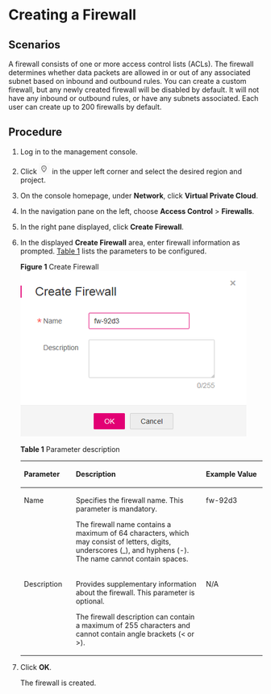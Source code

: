 # Creating a Firewall<a name="en-us_topic_0051746698"></a>

## Scenarios<a name="section61389724143414"></a>

A firewall consists of one or more access control lists \(ACLs\). The firewall determines whether data packets are allowed in or out of any associated subnet based on inbound and outbound rules. You can create a custom firewall, but any newly created firewall will be disabled by default. It will not have any inbound or outbound rules, or have any subnets associated. Each user can create up to 200 firewalls by default.

## Procedure<a name="section4636069144430"></a>

1.  Log in to the management console.
2.  Click  ![](figures/icon-region.png)  in the upper left corner and select the desired region and project.
3.  On the console homepage, under  **Network**, click  **Virtual Private Cloud**.
4.  In the navigation pane on the left, choose  **Access Control**  \>  **Firewalls**.
5.  In the right pane displayed, click  **Create Firewall**.
6.  In the displayed  **Create Firewall**  area, enter firewall information as prompted.  [Table 1](#table145313414319)  lists the parameters to be configured.

    **Figure  1**  Create Firewall<a name="fig1853328517154"></a>  
    ![](figures/create-firewall.png "create-firewall")

    **Table  1**  Parameter description

    <a name="table145313414319"></a>
    <table><thead align="left"><tr id="row05304110314"><th class="cellrowborder" valign="top" width="21.43%" id="mcps1.2.4.1.1"><p id="p5530411336"><a name="p5530411336"></a><a name="p5530411336"></a>Parameter</p>
    </th>
    <th class="cellrowborder" valign="top" width="53.76%" id="mcps1.2.4.1.2"><p id="p35314117314"><a name="p35314117314"></a><a name="p35314117314"></a>Description</p>
    </th>
    <th class="cellrowborder" valign="top" width="24.81%" id="mcps1.2.4.1.3"><p id="p75313411731"><a name="p75313411731"></a><a name="p75313411731"></a>Example Value</p>
    </th>
    </tr>
    </thead>
    <tbody><tr id="row2053541033"><td class="cellrowborder" valign="top" width="21.43%" headers="mcps1.2.4.1.1 "><p id="p155314118320"><a name="p155314118320"></a><a name="p155314118320"></a>Name</p>
    </td>
    <td class="cellrowborder" valign="top" width="53.76%" headers="mcps1.2.4.1.2 "><p id="p105334113312"><a name="p105334113312"></a><a name="p105334113312"></a>Specifies the firewall name. This parameter is mandatory.</p>
    <p id="p453441837"><a name="p453441837"></a><a name="p453441837"></a>The firewall name contains a maximum of 64 characters, which may consist of letters, digits, underscores (_), and hyphens (-). The name cannot contain spaces.</p>
    </td>
    <td class="cellrowborder" valign="top" width="24.81%" headers="mcps1.2.4.1.3 "><p id="p15319411234"><a name="p15319411234"></a><a name="p15319411234"></a>fw-92d3</p>
    </td>
    </tr>
    <tr id="row1753541637"><td class="cellrowborder" valign="top" width="21.43%" headers="mcps1.2.4.1.1 "><p id="p16535411332"><a name="p16535411332"></a><a name="p16535411332"></a>Description</p>
    </td>
    <td class="cellrowborder" valign="top" width="53.76%" headers="mcps1.2.4.1.2 "><p id="p55384117316"><a name="p55384117316"></a><a name="p55384117316"></a>Provides supplementary information about the firewall. This parameter is optional.</p>
    <p id="p185324110315"><a name="p185324110315"></a><a name="p185324110315"></a>The firewall description can contain a maximum of 255 characters and cannot contain angle brackets (&lt; or &gt;).</p>
    </td>
    <td class="cellrowborder" valign="top" width="24.81%" headers="mcps1.2.4.1.3 "><p id="p95315415313"><a name="p95315415313"></a><a name="p95315415313"></a>N/A</p>
    </td>
    </tr>
    </tbody>
    </table>

7.  Click  **OK**.

    The firewall is created.


